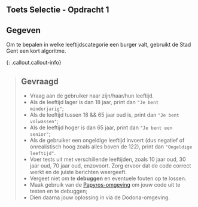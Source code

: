 ## Toets Selectie - Opdracht 1

## Gegeven

Om te bepalen in welke leeftijdscategorie een burger valt, gebruikt de Stad Gent een kort algoritme. 

{: .callout.callout-info}
> ## Gevraagd
> * Vraag aan de gebruiker naar zijn/haar/hun leeftijd.
> * Als de leeftijd lager is dan 18 jaar, print dan `"Je bent minderjarig"`;
> * Als de leeftijd tussen 18 && 65 jaar oud is, print dan `"Je bent volwassen"`;
> * Als de leeftijd hoger is dan 65 jaar, print dan `"Je bent een senior"`;
> * Als de gebruiker een ongeldige leeftijd invoert (dus negatief of onrealistisch hoog zoals alles boven de 122), print dan `"Ongeldige leeftijd"`.
> * Voer tests uit met verschillende leeftijden, zoals 10 jaar oud, 30 jaar oud, 70 jaar oud, enzovoort. Zorg ervoor dat de code correct werkt en de juiste berichten weergeeft. 
> * Vergeet niet om te **debuggen** en eventuele fouten op te lossen.
> * Maak gebruik van de [Papyros-omgeving](https://papyros.dodona.be/?locale=nl&language=JavaScript) om jouw code uit te testen en te debuggen;
> * Dien daarna jouw oplossing in via de Dodona-omgeving. 
